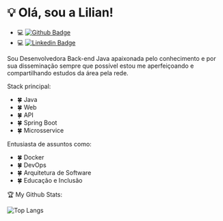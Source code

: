 # 💡 Olá, sou a Lilian!

- 💻 [![Github Badge](https://img.shields.io/badge/-Github-000?style=flat-square&logo=Github&logoColor=white&link=https://github.com/liliannss)](https://github.com/liliannss)
- 💻 [![Linkedin Badge](https://img.shields.io/badge/-LinkedIn-blue?style=flat-square&logo=Linkedin&logoColor=white&link=https://www.linkedin.com/in/lilian-sousa/)](https://www.linkedin.com/in/lilian-sousa/)

Sou Desenvolvedora Back-end Java apaixonada pelo conhecimento e por sua disseminação sempre que possível estou me aperfeiçoando e compartilhando estudos da área pela rede.

Stack principal:
- 🍀 Java
- 🍀 Web
- 🍀 API
- 🍀 Spring Boot
- 🍀 Microsservice

Entusiasta de assuntos como:
- 🍀 Docker
- 🍀 DevOps
- 🍀 Arquitetura de Software
- 🍀 Educação e Inclusão


🏆 My Github Stats:

![Top Langs](https://github-readme-stats.vercel.app/api/top-langs/?username=liliannss&theme=default_repocard)
